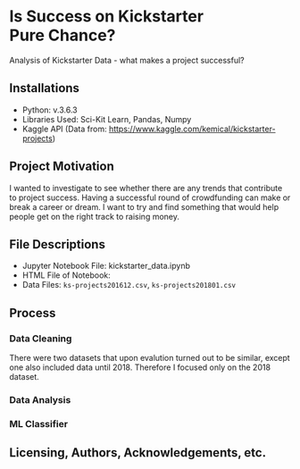 # Is Success on Kickstarter Pure Chance?
Analysis of Kickstarter Data - what makes a project successful?

## Installations
- Python: v.3.6.3
- Libraries Used: Sci-Kit Learn, Pandas, Numpy
- Kaggle API (Data from: https://www.kaggle.com/kemical/kickstarter-projects)

## Project Motivation
I wanted to investigate to see whether there are any trends that contribute to project success. Having a successful round of crowdfunding can make or break a career or dream. I want to try and find something that would help people get on the right track to raising money.

## File Descriptions
- Jupyter Notebook File: kickstarter_data.ipynb
- HTML File of Notebook:
- Data Files: `ks-projects201612.csv`, `ks-projects201801.csv`

## Process

### Data Cleaning
There were two datasets that upon evalution turned out to be similar, except one also included data until 2018. Therefore I focused only on the 2018 dataset.

### Data Analysis

### ML Classifier

## Licensing, Authors, Acknowledgements, etc.
